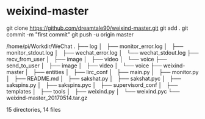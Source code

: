 # weixind-master
git clone https://github.com/dreamtale90/weixind-master.git
git add .
git commit -m "first commit"
git push -u origin master



/home/pi/Workdir/WeChat
.
├── log
│   ├── monitor_error.log
│   ├── monitor_stdout.log
│   ├── wechat_error.log
│   └── wechat_stdout.log
├── recv_from_user
│   ├── image
│   ├── video
│   └── voice
├── send_to_user
│   ├── image
│   ├── video
│   └── voice
├── weixind-master
│   ├── entities
│   ├── lirc_conf
│   ├── main.py
│   ├── monitor.py
│   ├── README.md
│   ├── sakshat.py
│   ├── sakshat.pyc
│   ├── sakspins.py
│   ├── sakspins.pyc
│   ├── supervisord_conf
│   ├── templates
│   ├── tools
│   ├── weixind.py
│   └── weixind.pyc
└── weixind-master_20170514.tar.gz

15 directories, 14 files
